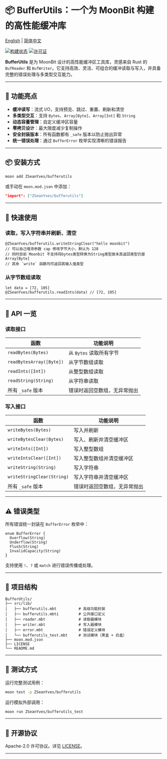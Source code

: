 # 📦 BufferUtils：一个为 MoonBit 构建的高性能缓冲库

[English](https://github.com/ZSeanYves/BufferUtils/blob/main/README.md) | [简体中文](https://github.com/ZSeanYves/BufferUtils/blob/main/README_zh_CN.md)

[![构建状态](https://img.shields.io/github/actions/workflow/status/ZSeanYves/BufferUtils/bufferutils-ci.yml)](https://github.com/ZSeanYves/BufferUtils/actions)
[![许可证](https://img.shields.io/github/license/ZSeanYves/BufferUtils)](LICENSE)

**BufferUtils** 是为 MoonBit 设计的高性能缓冲区工具库，灵感来自 Rust 的 `BufReader` 和 `BufWriter`。它支持高效、灵活、可组合的缓冲读取与写入，并具备完整的错误处理与多类型交互能力。

---

## 🚀 功能亮点
- **缓冲读写**：流式 I/O，支持预览、跳过、重置、刷新和清空
- **多类型交互**：支持 `Bytes`、`Array[Byte]`、`Array[Int]` 和 `String`
- **动态容量管理**：自定义缓冲区容量
- **零拷贝设计**：最大限度减少复制操作
- **安全封装版本**：所有函数都有 `_safe` 版本以防止抛出异常
- **统一错误处理**：通过 `BufferError` 枚举实现清晰的错误报告

---

## 📦 安装方式
```bash
moon add ZSeanYves/bufferutils
```
或手动在 `moon.mod.json` 中添加：
```json
"import": ["ZSeanYves/bufferutils"]
```

---

## 🔧 快速使用

### 读取，写入字符串并刷新、清空
```moonbit
@ZSeanYves/bufferutils.writeStringClear("hello moonbit")
// 可以自己增添参数 cap 修改字节大小，默认为 128
// 同时目前 Moonbit 不支持将bytes类型转换为String类型故未其返回类型仍是 Array[Byte]
// 其余 `write` 函数均可返回其输入值类型

```

### 从字节数组读取
```moonbit
let data = [72, 105]
@ZSeanYves/bufferutils.readInts(data) // [72, 105]
```


---

## 📘 API 一览

### 读取接口
| 函数                         | 功能说明                         |
|------------------------------|----------------------------------|
| `readBytes(Bytes)`           | 从 `Bytes` 读取所有字节          |
| `readBytesArray([Byte])`     | 从字节数组读取                   |
| `readInts([Int])`            | 从整型数组读取                   |
| `readString(String)`         | 从字符串读取                     |
| 所有 `_safe` 版本             | 错误时返回空数组，无异常抛出     |

### 写入接口
| 函数                            | 功能说明                          |
|---------------------------------|-----------------------------------|
| `writeBytes(Bytes)`             | 写入并刷新                        |
| `writeBytesClear(Bytes)`        | 写入、刷新并清空缓冲区            |
| `writeInts([Int])`              | 写入整型数组                      |
| `writeIntsClear([Int])`         | 写入整型数组并清空缓冲区          |
| `writeString(String)`           | 写入字符串                        |
| `writeStringClear(String)`      | 写入字符串并清空缓冲区            |
| 所有 `_safe` 版本               | 错误时返回空数组，无异常抛出      |

---

## ⚠️ 错误类型

所有错误统一封装在 `BufferError` 枚举中：
```moonbit
enum BufferError {
  Overflow(String)
  Underflow(String)
  Flush(String)
  InvalidCapacity(String)
}
```
支持使用 `!`、`?` 或 `match` 进行错误传播或处理。

---

## 📂 项目结构
```
BufferUtils/
├── src/lib/
│   ├── bufferutils.mbt          # 高级功能封装
│   ├── bufferutils.mbti         # 公共接口定义
│   ├── reader.mbt               # 读取器模块
│   ├── writer.mbt               # 写入器模块
│   ├── error.mbt                # 错误定义模块
│   └── bufferutils_test.mbt     # 测试模块（黑盒 + 白盒）
├── moon.mod.json
├── LICENSE
└── README.md
```

---

## 🧪 测试方式
运行完整测试用例：
```bash
moon test -p ZSeanYves/bufferutils
```
运行模拟外部调用：
```bash
moon run ZSeanYves/bufferutils_test
```

---

## 📜 开源协议
Apache-2.0 许可协议。详见 [LICENSE](./LICENSE)。

---
